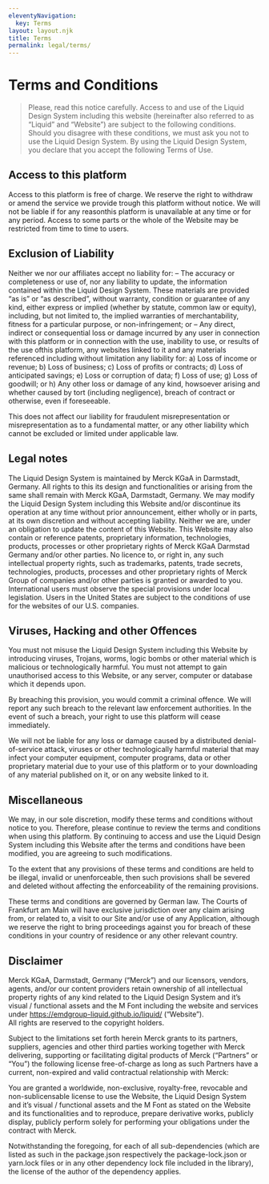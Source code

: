```yaml
---
eleventyNavigation:
  key: Terms
layout: layout.njk
title: Terms
permalink: legal/terms/
---
```


# Terms and Conditions
 
> Please, read this notice carefully. Access to and use of the Liquid Design System including this website (hereinafter also referred to as “Liquid” and “Website”) are subject to the following conditions. Should you disagree with these conditions, we must ask you not to use the Liquid Design System. By using the Liquid Design System, you declare that you accept the following Terms of Use.

## Access to this platform

Access to this platform is free of charge. We reserve the right to withdraw or amend the service we provide trough this platform without notice. We will not be liable if for any reasonthis platform is unavailable at any time or for any period. Access to some parts or the whole of the Website may be restricted from time to time to users.

## Exclusion of Liability

Neither we nor our affiliates accept no liability for: – The accuracy or completeness or use of, nor any liability to update, the information contained within the Liquid Design System. These materials are provided “as is” or “as described”, without warranty, condition or guarantee of any kind, either express or implied (whether by statute, common law or equity), including, but not limited to, the implied warranties of merchantability, fitness for a particular purpose, or non-infringement; or – Any direct, indirect or consequential loss or damage incurred by any user in connection with this platform or in connection with the use, inability to use, or results of the use ofthis platform, any websites linked to it and any materials referenced including without limitation any liability for: a) Loss of income or revenue; b) Loss of business; c) Loss of profits or contracts; d) Loss of anticipated savings; e) Loss or corruption of data; f) Loss of use; g) Loss of goodwill; or h) Any other loss or damage of any kind, howsoever arising and whether caused by tort (including negligence), breach of contract or otherwise, even if foreseeable.

This does not affect our liability for fraudulent misrepresentation or misrepresentation as to a fundamental matter, or any other liability which cannot be excluded or limited under applicable law.

## Legal notes

The Liquid Design System is maintained by Merck KGaA in Darmstadt, Germany. All rights to this its design and functionalities or arising from the same shall remain with Merck KGaA, Darmstadt, Germany. We may modify the Liquid Design System including this Website and/or discontinue its operation at any time without prior announcement, either wholly or in parts, at its own discretion and without accepting liability. Neither we are, under an obligation to update the content of this Website. This Website may also contain or reference patents, proprietary information, technologies, products, processes or other proprietary rights of Merck KGaA Darmstad Germany and/or other parties. No licence to, or right in, any such intellectual property rights, such as trademarks, patents, trade secrets, technologies, products, processes and other proprietary rights of Merck Group of companies and/or other parties is granted or awarded to you. International users must observe the special provisions under local legislation. Users in the United States are subject to the conditions of use for the websites of our U.S. companies.

## Viruses, Hacking and other Offences

You must not misuse the Liquid Design System including this Website by introducing viruses, Trojans, worms, logic bombs or other material which is malicious or technologically harmful. You must not attempt to gain unauthorised access to this Website, or any server, computer or database which it depends upon.

By breaching this provision, you would commit a criminal offence. We will report any such breach to the relevant law enforcement authorities. In the event of such a breach, your right to use this platform will cease immediately.

We will not be liable for any loss or damage caused by a distributed denial-of-service attack, viruses or other technologically harmful material that may infect your computer equipment, computer programs, data or other proprietary material due to your use of this platform or to your downloading of any material published on it, or on any website linked to it.

## Miscellaneous

We may, in our sole discretion, modify these terms and conditions without notice to you. Therefore, please continue to review the terms and conditions when using this platform. By continuing to access and use the Liquid Design System including this Website after the terms and conditions have been modified, you are agreeing to such modifications.

To the extent that any provisions of these terms and conditions are held to be illegal, invalid or unenforceable, then such provisions shall be severed and deleted without affecting the enforceability of the remaining provisions.

These terms and conditions are governed by German law. The Courts of Frankfurt am Main will have exclusive jurisdiction over any claim arising from, or related to, a visit to our Site and/or use of any Application, although we reserve the right to bring proceedings against you for breach of these conditions in your country of residence or any other relevant country.

## Disclaimer

Merck KGaA, Darmstadt, Germany (“Merck”) and our licensors, vendors, agents, and/or our content providers retain ownership of all intellectual property rights of any kind related to the Liquid Design System and it’s visual / functional assets and the M Font including the website and services under https://emdgroup-liquid.github.io/liquid/ (“Website”). <br/> All rights are reserved to the copyright holders.

Subject to the limitations set forth herein Merck grants to its partners, suppliers, agencies and other third parties working together with Merck delivering, supporting or facilitating digital products of Merck (“Partners” or “You”) the following license free-of-charge as long as such Partners have a current, non-expired and valid contractual relationship with Merck:

You are granted a worldwide, non-exclusive, royalty-free, revocable and non-sublicensable license to use the Website, the Liquid Design System and it’s visual / functional assets and the M Font as stated on the Website and its functionalities and to reproduce, prepare derivative works, publicly display, publicly perform solely for performing your obligations under the contract with Merck.

Notwithstanding the foregoing, for each of all sub-dependencies (which are listed as such in the package.json respectively the package-lock.json or yarn.lock files or in any other dependency lock file included in the library), the license of the author of the dependency applies.
